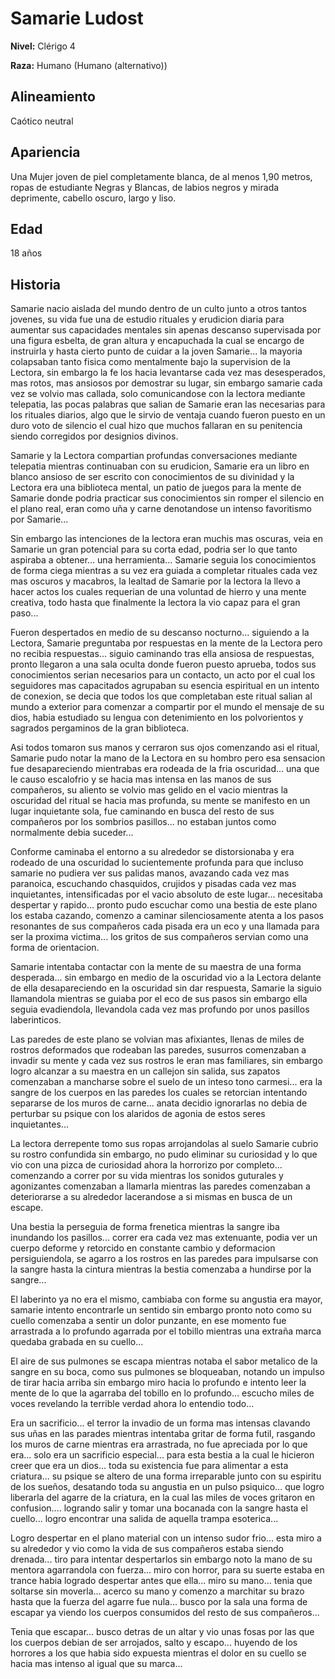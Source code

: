 # Samarie Ludost

**Nivel:** Clérigo 4

**Raza:** Humano (Humano (alternativo))

## Alineamiento
Caótico neutral

## Apariencia
Una Mujer joven de piel completamente blanca, de al menos 1,90 metros, ropas de estudiante Negras y Blancas, de labios negros y mirada deprimente, cabello oscuro, largo y liso.

## Edad
18 años

## Historia
Samarie nacio aislada del mundo dentro de un culto junto a otros tantos jovenes, su vida fue una de estudio rituales y erudicion diaria para aumentar sus capacidades mentales sin apenas descanso supervisada por una figura esbelta, de gran altura y encapuchada la cual se encargo de instruirla y hasta cierto punto de cuidar a la joven Samarie... la mayoria colapsaban tanto fisica como mentalmente bajo la supervision de la Lectora, sin embargo la fe los hacia levantarse cada vez mas desesperados, mas rotos, mas ansiosos por demostrar su lugar, sin embargo samarie cada vez se volvio mas callada, solo comunicandose con la lectora mediante telepatia, las pocas palabras que salian de Samarie eran las necesarias para los rituales diarios, algo que le sirvio de ventaja cuando fueron puesto en un duro voto de silencio el cual hizo que muchos fallaran en su penitencia siendo corregidos por designios divinos.

Samarie y la Lectora compartian profundas conversaciones mediante telepatia mientras continuaban con su erudicion, Samarie era un libro en blanco ansioso de ser escrito con conocimientos de su divinidad y la Lectora era una biblioteca mental, un patio de juegos para la mente de Samarie donde podria practicar sus conocimientos sin romper el silencio en el plano real, eran como uña y carne denotandose un intenso favoritismo por Samarie...

Sin embargo las intenciones de la lectora eran muchis mas oscuras, veia en Samarie un gran potencial para su corta edad, podria ser lo que tanto aspiraba a obtener... una herramienta... Samarie seguia los conocimientos de forma ciega mientras a su vez era guiada a completar rituales cada vez mas oscuros y macabros, la lealtad de Samarie por la lectora la llevo a hacer actos los cuales requerian de una voluntad de hierro y una mente creativa, todo hasta que finalmente la lectora la vio capaz para el gran paso...

Fueron despertados en medio de su descanso nocturno... siguiendo a la Lectora, Samarie preguntaba por respuestas en la mente de la Lectora pero no recibia respuestas... siguio caminando tras ella ansiosa de respuestas, pronto llegaron a una sala oculta donde fueron puesto aprueba, todos sus conocimientos serian necesarios para un contacto, un acto por el cual los seguidores mas capacitados agrupaban su esencia espiritual en un intento de conexion, se decia que todos los que completaban este ritual salian al mundo a exterior para comenzar a compartir por el mundo el mensaje de su dios, habia estudiado su lengua con detenimiento en los polvorientos y sagrados pergaminos de la gran biblioteca.

Asi todos tomaron sus manos y cerraron sus ojos comenzando asi el ritual, Samarie pudo notar la mano de la Lectora en su hombro pero esa sensacion fue desapareciendo mientrabas era rodeada de la fria oscuridad... una que le causo escalofrio y se hacia mas intensa en las manos de sus compañeros, su aliento se volvio mas gelido en el vacio mientras la oscuridad del ritual se hacia mas profunda, su mente se manifesto en un lugar inquietante sola, fue caminando en busca del resto de sus compañeros por los sombrios pasillos... no estaban juntos como normalmente debia suceder...

Conforme caminaba el entorno a su alrededor se distorsionaba y era rodeado de una oscuridad lo sucientemente profunda para que incluso samarie no pudiera ver sus palidas manos, avazando cada vez mas paranoica, escuchando chasquidos, crujidos y pisadas cada vez mas inquietantes, intensificadas por el vacio absoluto de este lugar... necesitaba despertar y rapido... pronto pudo escuchar como una bestia de este plano los estaba cazando, comenzo a caminar silenciosamente atenta a los pasos resonantes de sus compañeros cada pisada era un eco y una llamada para ser la proxima victima... los gritos de sus compañeros servian como una forma de orientacion.

Samarie intentaba contactar con la mente de su maestra de una forma desperada... sin embargo en medio de la oscuridad vio a la Lectora delante de ella desapareciendo en la oscuridad sin dar respuesta, Samarie la siguio llamandola mientras se guiaba por el eco de sus pasos sin embargo ella seguia evadiendola, llevandola cada vez mas profundo por unos pasillos laberinticos.

Las paredes de este plano se volvian mas afixiantes, llenas de miles de rostros deformados que rodeaban las paredes, susurros comenzaban a invadir su mente y cada vez sus rostros le eran mas familiares, sin embargo logro alcanzar a su maestra en un callejon sin salida, sus zapatos comenzaban a mancharse sobre el suelo de un inteso tono carmesi... era la sangre de los cuerpos en las paredes los cuales se retorcian intentando separarse de los muros de carne... anata decidio ignorarlas no debia de perturbar su psique con los alaridos de agonia de estos seres inquietantes...

La lectora derrepente tomo sus ropas arrojandolas al suelo Samarie cubrio su rostro confundida sin embargo, no pudo eliminar su curiosidad y lo que vio con una pizca de curiosidad ahora la horrorizo por completo... comenzando a correr por su vida mientras los sonidos guturales y agonizantes comenzaban a llamarla mientras las paredes comenzaban a deteriorarse a su alrededor lacerandose a si mismas en busca de un escape.

Una bestia la perseguia de forma frenetica mientras la sangre iba inundando los pasillos... correr era cada vez mas extenuante, podia ver un cuerpo deforme y retorcido en constante cambio y deformacion persiguiendola, se agarro a los rostros en las paredes para impulsarse con la sangre hasta la cintura mientras la bestia comenzaba a hundirse por la sangre...

El laberinto ya no era el mismo, cambiaba con forme su angustia era mayor, samarie intento encontrarle un sentido sin embargo pronto noto como su cuello comenzaba a sentir un dolor punzante, en ese momento fue arrastrada a lo profundo agarrada por el tobillo mientras una extraña marca quedaba grabada en su cuello...

El aire de sus pulmones se escapa mientras notaba el sabor metalico de la sangre en su boca, como sus pulmones se bloqueaban, notando un impulso de tirar hacia arriba sin embargo miro hacia lo profundo e intento leer la mente de lo que la agarraba del tobillo en lo profundo... escucho miles de voces revelando la terrible verdad ahora lo entendio todo...

Era un sacrificio... el terror la invadio de un forma mas intensas clavando sus uñas en las parades mientras intentaba gritar de forma futil, rasgando los muros de carne mientras era arrastrada, no fue apreciada por lo que era... solo era un sacrificio especial... para esta bestia a la cual le hicieron creer que era un dios... toda su existencia fue para alimentar a esta criatura... su psique se altero de una forma irreparable junto con su espiritu de los sueños, desatando toda su angustia en un pulso psiquico... que logro liberarla del agarre de la criatura, en la cual las miles de voces gritaron en confusion.... logrando salir y tomar una bocanada con la sangre hasta el cuello... logro encontrar una salida de aquella trampa esoterica...

Logro despertar en el plano material con un intenso sudor frio... esta miro a su alrededor y vio como la vida de sus compañeros estaba siendo drenada... tiro para intentar despertarlos sin embargo noto la mano de su mentora agarrandola con fuerza... miro con horror, para su suerte estaba en trance habia logrado despertar antes que ella... miro su mano... tenia que soltarse sin moverla... acerco su mano y comenzo a marchitar su brazo hasta que la fuerza del agarre fue nula... busco por la sala una forma de escapar ya viendo los cuerpos consumidos del resto de sus compañeros...

Tenia que escapar... busco detras de un altar y vio unas fosas por las que los cuerpos debian de ser arrojados, salto y escapo... huyendo de los horrores a los que habia sido expuesta mientras el dolor en su cuello se hacia mas intenso al igual que su marca...


